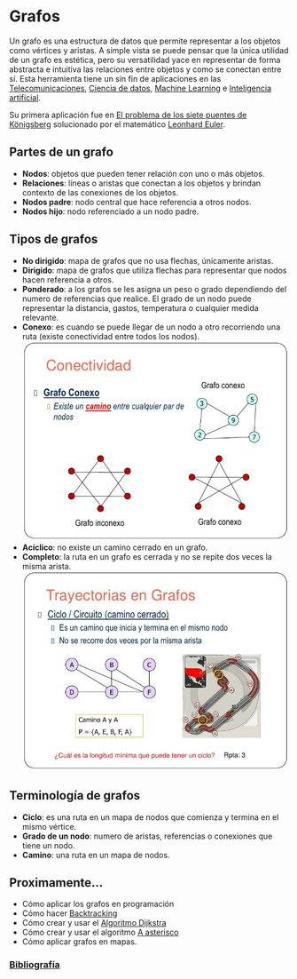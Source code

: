 # Grafos

Un grafo es una estructura de datos que permite representar a los objetos como vértices y aristas. A simple vista se puede pensar que la única utilidad de un grafo es estética, pero su versatilidad yace en representar de forma abstracta e intuitiva las relaciones entre objetos y como se conectan entre sí. Esta herramienta tiene un sin fin de aplicaciones en las [Telecomunicaciones](Anexos/Telecomunicaciones.md), [Ciencia de datos](Anexos/Ciencia_de_datos.md), [Machine Learning](Anexos/Machine_Learning.md) e [Inteligencia artificial](Anexos/Inteligencia_artificial.md).

Su primera aplicación fue en [El problema de los siete puentes de Königsberg](Anexos/El_problema_de_los_siete_puentes_de_Königsberg.md) solucionado por el matemático [Leonhard Euler](Mencion/Leonhard_Euler.md).

## Partes de un grafo

- **Nodos**: objetos que pueden tener relación con uno o más objetos.
- **Relaciones**: líneas o aristas que conectan a los objetos y brindan contexto de las conexiones de los objetos.
- **Nodos padre**: nodo central que hace referencia a otros nodos.
- **Nodos hijo**: nodo referenciado a un nodo padre.

## Tipos de grafos

- **No dirigido**: mapa de grafos que no usa flechas, únicamente aristas.
- **Dirigido**: mapa de grafos que utiliza flechas para representar que nodos hacen referencia a otros.
- **Ponderado**: a los grafos se les asigna un peso o grado dependiendo del numero de referencias que realice. El grado de un nodo puede representar la distancia, gastos, temperatura o cualquier medida relevante.
- **Conexo**: es cuando se puede llegar de un nodo a otro recorriendo una ruta (existe conectividad entre todos los nodos).
  ![Grafo conexo](conexo.png)
- **Acíclico**: no existe un camino cerrado en un grafo.
- **Completo**: la ruta en un grafo es cerrada y no se repite dos veces la misma arista.
  ![Grafo completo](completo.png)

## Terminología de grafos

- **Ciclo**: es una ruta en un mapa de nodos que comienza y termina en el mismo vértice.
- **Grado de un nodo**: numero de aristas, referencias o conexiones que tiene un nodo.
- **Camino**: una ruta en un mapa de nodos.

## Proximamente...

- Cómo aplicar los grafos en programación
- Cómo hacer [Backtracking](Algoritmos/Backtracking.md)
- Cómo crear y usar el [Algoritmo Dijkstra](Algoritmos/Dijkstra.md)
- Cómo crear y usar el algoritmo [A asterisco](Algoritmos/A✳️.md)
- Cómo aplicar grafos en mapas.

### [Bibliografía](Bibliografía/Bibliografía.md)
